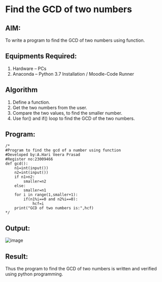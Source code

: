 # Find the GCD of two numbers

## AIM:
To write a program to find the GCD of two numbers using function.

## Equipments Required:
1. Hardware – PCs
2. Anaconda – Python 3.7 Installation / Moodle-Code Runner

## Algorithm
1. Define a function.
2. Get the two numbers from the user.
3. Compare the two values, to find the smaller number.
4. Use for() and if() loop to find the GCD of the two numbers.

## Program:
```
/*
#Program to find the gcd of a number using function
#Developed by:A.Hari Veera Prasad
#Register no:23009466
def gcd():
    n1=int(input())
    n2=int(input())
    if n1>n2:
        smaller=n2
    else:
        smaller=n1
    for i in range(1,smaller+1):
        if(n1%i==0 and n2%i==0):
            hcf=i
    print("GCD of two numbers is:",hcf)  
*/
```

## Output:
![image](https://github.com/Hariveeraprasad-2006/GCD-of-two-numbers/assets/145049988/ca19e618-6d77-4808-adbc-4fae3606876c)



## Result:
Thus the program to find the GCD of two numbers is written and verified using python programming.
